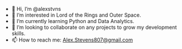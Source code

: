 - 👋 Hi, I’m @alexstvns
- 👀 I’m interested in Lord of the Rings and Outer Space.
- 🌱 I’m currently learning Python and Data Analytics.
- 💞️ I’m looking to collaborate on any projects to grow my development skills. 
- 📫 How to reach me: Alex.Stevens807@gmail.com

<!---
alexstvns/alexstvns is a ✨ special ✨ repository because its `README.md` (this file) appears on your GitHub profile.
You can click the Preview link to take a look at your changes.
--->
